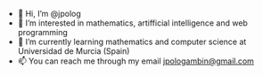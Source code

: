 - 👋 Hi, I’m @jpolog
- 👀 I’m interested in mathematics, artifficial intelligence and web programming
- 🌱 I’m currently learning mathematics and computer science at Universidad de Murcia (Spain)
- 📫 You can reach me through my email jpologambin@gmail.com

<!---
jpolog/jpolog is a ✨ special ✨ repository because its `README.md` (this file) appears on your GitHub profile.
You can click the Preview link to take a look at your changes.
--->

